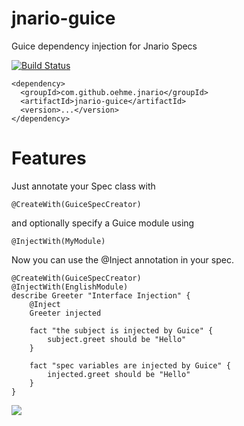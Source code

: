jnario-guice
============

Guice dependency injection for Jnario Specs

[![Build Status](https://oehme.ci.cloudbees.com/job/jnario-guice/badge/icon)](https://oehme.ci.cloudbees.com/job/jnario-guice/)

    <dependency>
      <groupId>com.github.oehme.jnario</groupId>
      <artifactId>jnario-guice</artifactId>
      <version>...</version>
    </dependency>
    
Features
========

Just annotate your Spec class with 

	@CreateWith(GuiceSpecCreator) 

and optionally specify a Guice module using

	@InjectWith(MyModule)

Now you can use the @Inject annotation in your spec.

	@CreateWith(GuiceSpecCreator)
	@InjectWith(EnglishModule)
	describe Greeter "Interface Injection" {
		@Inject
		Greeter injected
	
		fact "the subject is injected by Guice" {
			subject.greet should be "Hello"
		}
	
		fact "spec variables are injected by Guice" {
			injected.greet should be "Hello"
		}
	}

![](http://www.cloudbees.com/sites/default/files/Button-Built-on-CB-1.png)
